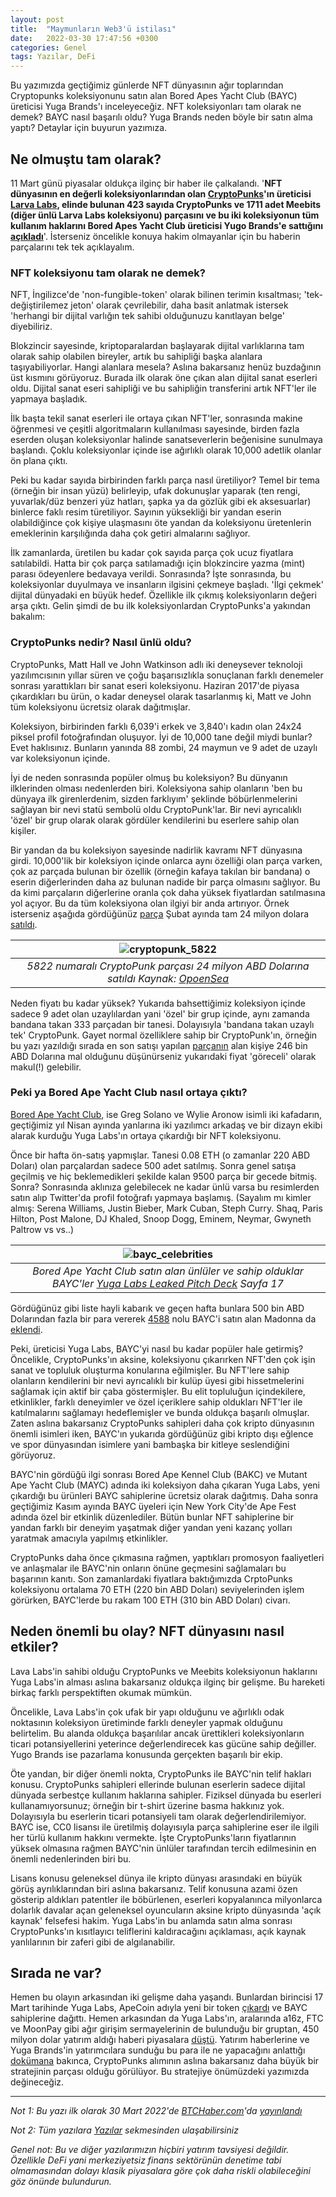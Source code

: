 ```yaml
---
layout: post
title:  "Maymunların Web3'ü istilası"
date:   2022-03-30 17:47:56 +0300
categories: Genel
tags: Yazılar, DeFi
---
```


Bu yazımızda geçtiğimiz günlerde NFT dünyasının ağır toplarından Cryptopunks koleksiyonunu satın alan Bored Apes Yacht Club (BAYC) üreticisi Yuga Brands'ı inceleyeceğiz. NFT koleksiyonları tam olarak ne demek? BAYC nasıl başarılı oldu? Yuga Brands neden böyle bir satın alma yaptı? Detaylar için buyurun yazımıza. 

## Ne olmuştu tam olarak?

11 Mart günü piyasalar oldukça ilginç bir haber ile çalkalandı. '**NFT dünyasının en değerli koleksiyonlarından olan [CryptoPunks](https://cryptopunks.app/)'ın üreticisi [Larva Labs](https://www.larvalabs.com/), elinde bulunan 423 sayıda CryptoPunks ve 1711 adet Meebits (diğer ünlü Larva Labs koleksiyonu) parçasını ve bu iki koleksiyonun tüm kullanım haklarını Bored Apes Yacht Club üreticisi Yugo Brands'e sattığını [açıkladı](https://www.theblockcrypto.com/linked/137631/bored-apes-creator-yuga-labs-acquires-ip-for-cryptopunks-and-meebits)**'. İsterseniz öncelikle konuya hakim olmayanlar için bu haberin parçalarını tek tek açıklayalım. 

### NFT koleksiyonu tam olarak ne demek? 
NFT, İngilizce'de 'non-fungible-token' olarak bilinen terimin kısaltması; 'tek-değiştirilemez jeton' olarak çevrilebilir, daha basit anlatmak istersek 'herhangi bir dijital varlığın tek sahibi olduğunuzu kanıtlayan belge' diyebiliriz.

Blokzincir sayesinde, kriptoparalardan başlayarak dijital varlıklarına tam olarak sahip olabilen bireyler, artık bu sahipliği başka alanlara taşıyabiliyorlar. Hangi alanlara mesela? Aslına bakarsanız henüz buzdağının üst kısmını görüyoruz. Burada ilk olarak öne çıkan alan dijital sanat eserleri oldu. Dijital sanat eseri sahipliği ve bu sahipliğin transferini artık NFT'ler ile yapmaya başladık.

İlk başta tekil sanat eserleri ile ortaya çıkan NFT'ler, sonrasında makine öğrenmesi ve çeşitli algoritmaların kullanılması sayesinde, birden fazla eserden oluşan koleksiyonlar halinde sanatseverlerin beğenisine sunulmaya başlandı. Çoklu koleksiyonlar içinde ise ağırlıklı olarak 10,000 adetlik olanlar ön plana çıktı. 

Peki bu kadar sayıda birbirinden farklı parça nasıl üretiliyor? Temel bir tema (örneğin bir insan yüzü) belirleyip, ufak dokunuşlar yaparak (ten rengi, yuvarlak/düz benzeri yüz hatları, şapka ya da gözlük gibi ek aksesuarlar) binlerce faklı resim türetiliyor. Sayının yüksekliği bir yandan eserin olabildiğince çok kişiye ulaşmasını öte yandan da koleksiyonu üretenlerin emeklerinin karşılığında daha çok getiri almalarını sağlıyor.

İlk zamanlarda, üretilen bu kadar çok sayıda parça çok ucuz fiyatlara satılabildi. Hatta bir çok parça satılamadığı için blokzincire yazma (mint) parası ödeyenlere bedavaya verildi. Sonrasında? İşte sonrasında, bu koleksiyonlar duyulmaya ve insanların ilgisini çekmeye başladı. 'İlgi çekmek' dijital dünyadaki en büyük hedef. Özellikle ilk çıkmış koleksiyonların değeri arşa çıktı. Gelin şimdi de bu ilk koleksiyonlardan CryptoPunks'a yakından bakalım: 

### CryptoPunks nedir? Nasıl ünlü oldu?
CryptoPunks, Matt Hall ve John Watkinson adlı iki deneysever teknoloji yazılımcısının yıllar süren ve çoğu başarısızlıkla sonuçlanan farklı denemeler sonrası yarattıkları bir sanat eseri koleksiyonu. Haziran 2017'de piyasa çıkardıkları bu ürün, o kadar deneysel olarak tasarlanmış ki, Matt ve John tüm koleksiyonu ücretsiz olarak dağıtmışlar.

Koleksiyon, birbirinden farklı 6,039'i erkek ve 3,840'ı kadın olan 24x24 piksel profil fotoğrafından oluşuyor. İyi de 10,000 tane değil miydi bunlar? Evet haklısınız. Bunların yanında 88 zombi, 24 maymun ve 9 adet de uzaylı var koleksiyonun içinde.

İyi de neden sonrasında popüler olmuş bu koleksiyon? Bu dünyanın ilklerinden olması nedenlerden biri. Koleksiyona sahip olanların 'ben bu dünyaya ilk girenlerdenim, sizden farklıyım' şeklinde böbürlenmelerini sağlayan bir nevi statü sembolü  oldu CryptoPunk'lar. Bir nevi ayrıcalıklı 'özel' bir grup olarak olarak gördüler kendilerini bu eserlere sahip olan kişiler. 

Bir yandan da bu koleksiyon sayesinde nadirlik kavramı NFT dünyasına girdi. 10,000'lik bir koleksiyon içinde onlarca aynı özelliği olan parça varken, çok az parçada bulunan bir özellik (örneğin kafaya takılan bir bandana) o eserin diğerlerinden daha az bulunan nadide bir parça olmasını sağlıyor. Bu da kimi parçaların diğerlerine oranla çok daha  yüksek fiyatlardan satılmasına yol açıyor. Bu da tüm koleksiyona olan ilgiyi bir anda artırıyor. Örnek isterseniz aşağıda gördüğünüz [parça](https://opensea.io/assets/0xb47e3cd837ddf8e4c57f05d70ab865de6e193bbb/5822) Şubat ayında tam 24 milyon dolara [satıldı](https://www.theblockcrypto.com/linked/134139/highest-ever-cryptopunk-sale-nets-24-million). 

| ![cryptopunk_5822](/assets/cryptopunk_5822.png)|
|:--:| 
| *5822 numaralı CryptoPunk parçası 24 milyon ABD Dolarına satıldı Kaynak: [OpoenSea](https://opensea.io/assets/0xb47e3cd837ddf8e4c57f05d70ab865de6e193bbb/5822)*|

Neden fiyatı bu kadar yüksek? Yukarıda bahsettiğimiz koleksiyon içinde sadece 9 adet olan uzaylılardan yani 'özel' bir grup içinde, aynı zamanda bandana takan 333 parçadan bir tanesi. Dolayısıyla 'bandana takan uzaylı tek' CryptoPunk. Gayet normal özelliklere sahip bir CryptoPunk'ın, örneğin bu yazı yazıldığı sırada en son satışı yapılan [parçanın](https://opensea.io/assets/0xb47e3cd837ddf8e4c57f05d70ab865de6e193bbb/6353) alan kişiye 246 bin ABD Dolarına mal olduğunu düşünürseniz yukarıdaki fiyat 'göreceli' olarak makul(!) gelebilir. 

### Peki ya Bored Ape Yacht Club nasıl ortaya çıktı?
[Bored Ape Yacht Club](https://opensea.io/collection/boredapeyachtclub), ise Greg Solano ve Wylie Aronow isimli iki kafadarın, geçtiğimiz yıl Nisan ayında yanlarına iki yazılımcı arkadaş ve bir dizayn ekibi alarak kurduğu Yuga Labs'ın ortaya çıkardığı bir NFT koleksiyonu. 

Önce bir hafta ön-satış yapmışlar. Tanesi 0.08 ETH (o zamanlar 220 ABD Doları) olan parçalardan sadece 500 adet satılmış. Sonra genel satışa geçilmiş ve hiç beklemedikleri şekilde kalan 9500 parça bir gecede bitmiş. Sonra? Sonrasında aklınıza gelebilecek ne kadar ünlü varsa bu resimlerden satın alıp Twitter'da profil fotoğrafı yapmaya başlamış. (Sayalım mı kimler almış: Serena Williams, Justin Bieber, Mark Cuban, Steph Curry. Shaq, Paris Hilton, Post Malone, DJ Khaled, Snoop Dogg, Eminem, Neymar, Gwyneth Paltrow vs vs..)

| ![bayc_celebrities](/assets/bayc_celebrities_800.jpg)|
|:--:| 
| *Bored Ape Yacht Club satın alan ünlüler ve sahip olduklar BAYC'ler [Yuga Labs Leaked Pitch Deck](https://docsend.com/view/84nsn5jzr2skwwan) Sayfa 17*|

Gördüğünüz gibi liste hayli kabarık ve geçen hafta bunlara 500 bin ABD Dolarından fazla bir para vererek [4588](https://opensea.io/assets/0xbc4ca0eda7647a8ab7c2061c2e118a18a936f13d/4988) nolu BAYC'i satın alan Madonna da [eklendi](https://www.billboard.com/music/music-news/madonna-joins-bored-ape-yacht-club-1235049375/). 

Peki, üreticisi Yuga Labs, BAYC'yi nasıl bu kadar popüler hale getirmiş? Öncelikle, CryptoPunks'ın aksine, koleksiyonu çıkarırken NFT'den çok işin sanat ve topluluk oluşturma konularına eğilmişler. Bu NFT'lere sahip olanların kendilerini bir nevi ayrıcalıklı bir kulüp üyesi gibi hissetmelerini sağlamak için aktif bir çaba göstermişler. Bu elit topluluğun içindekilere, etkinlikler, farklı deneyimler ve özel içeriklere sahip oldukları NFT'ler ile katılmalarını sağlamayı hedeflemişler ve bunda oldukça başarılı olmuşlar. Zaten aslına bakarsanız CryptoPunks sahipleri daha çok kripto dünyasının önemli isimleri iken, BAYC'ın yukarıda gördüğünüz gibi kripto dışı eğlence ve spor dünyasından isimlere yani bambaşka bir kitleye seslendiğini görüyoruz.

BAYC'nin gördüğü ilgi sonrası Bored Ape Kennel Club (BAKC) ve Mutant Ape Yacht Club (MAYC) adında iki koleksiyon daha çıkaran Yuga Labs, yeni çıkardığı bu ürünleri BAYC sahiplerine ücretsiz olarak dağıtmış. Daha sonra geçtiğimiz Kasım ayında BAYC üyeleri için New York City'de Ape Fest adında özel bir etkinlik düzenlediler. Bütün bunlar NFT sahiplerine bir yandan farklı bir deneyim yaşatmak diğer yandan yeni kazanç yolları yaratmak amacıyla yapılmış etkinlikler.

CryptoPunks daha önce çıkmasına rağmen, yaptıkları promosyon faaliyetleri ve anlaşmalar ile BAYC'nin onların önüne geçmesini sağlamaları bu başarının kanıtı. Son zamanlardaki fiyatlara baktığımızda CrptoPunks koleksiyonu ortalama 70 ETH (220 bin ABD Doları) seviyelerinden işlem görürken, BAYC'lerde bu rakam 100 ETH (310 bin ABD Doları) civarı.

## Neden önemli bu olay? NFT dünyasını nasıl etkiler?
Lava Labs'in sahibi olduğu CryptoPunks ve Meebits koleksiyonun haklarını Yuga Labs'in alması aslına bakarsanız oldukça ilginç bir gelişme. Bu hareketi birkaç farklı perspektiften okumak mümkün.

Öncelikle, Lava Labs'in çok ufak bir yapı olduğunu ve ağırlıklı odak noktasının koleksiyon üretiminde farklı deneyler yapmak olduğunu belirtelim. Bu alanda oldukça başarılılar ancak ürettikleri koleksiyonların ticari potansiyellerini yeterince değerlendirecek kas gücüne sahip değiller. Yugo Brands ise pazarlama konusunda gerçekten başarılı bir ekip. 

Öte yandan, bir diğer önemli nokta, CryptoPunks ile BAYC'nin telif hakları konusu. CryptoPunks sahipleri ellerinde bulunan eserlerin sadece dijital dünyada serbestçe kullanım haklarına sahipler. Fiziksel dünyada bu eserleri kullanamıyorsunuz; örneğin bir t-shirt üzerine basma hakkınız yok. Dolayısıyla bu eserlerin ticari potansiyeli tam olarak değerlendirilemiyor. BAYC ise, CC0 lisansı ile üretilmiş dolayısıyla parça sahiplerine eser ile ilgili her türlü kullanım hakkını vermekte. İşte CryptoPunks'ların fiyatlarının yüksek olmasına rağmen BAYC'nin ünlüler tarafından tercih edilmesinin en önemli nedenlerinden biri bu.

Lisans konusu geleneksel dünya ile kripto dünyası arasındaki en büyük görüş ayrılıklarından biri aslına bakarsanız. Telif konusuna azami özen gösterip aldıkları patentler ile böbürlenen, eserleri kopyalanınca milyonlarca dolarlık davalar açan geleneksel oyuncuların aksine kripto dünyasında 'açık kaynak' felsefesi hakim. Yuga Labs'in bu anlamda satın alma sonrası CryptoPunks'ın kısıtlayıcı teliflerini kaldıracağını açıklaması, açık kaynak yanlılarının bir zaferi gibi de algılanabilir. 

## Sırada ne var? 
Hemen bu olayın arkasından iki gelişme daha yaşandı. Bunlardan birincisi 17 Mart tarihinde Yuga Labs, ApeCoin adıyla yeni bir token [çıkardı](https://twitter.com/apecoin/status/1504201556165644298) ve BAYC sahiplerine dağıttı.  Hemen arkasından da Yuga Labs'ın, aralarında a16z, FTC ve MoonPay gibi ağır girişim sermayelerinin de bulunduğu bir gruptan, 450 milyon dolar yatırım aldığı haberi piyasalara [düştü](https://techcrunch.com/2022/03/23/what-yuga-labs-wants-to-build-after-raising-450m/). Yatırım haberlerine ve Yuga Brands'in yatırımcılara sunduğu bu para ile ne yapacağını anlattığı [dokümana](https://docsend.com/view/84nsn5jzr2skwwan) bakınca, CryptoPunks alımının aslına bakarsanız daha büyük bir stratejinin parçası olduğu görülüyor. Bu stratejiye önümüzdeki yazımızda değineceğiz. 

---

*Not 1: Bu yazı ilk olarak 30 Mart 2022'de [BTCHaber.com](https://www.btchaber.com/)'da [yayınlandı]()*

*Not 2: Tüm yazılara [Yazılar](/articles/) sekmesinden ulaşabilirsiniz*

*Genel not: Bu ve diğer yazılarımızın hiçbiri yatırım tavsiyesi değildir. Özellikle DeFi yani merkeziyetsiz finans sektörünün denetime tabi olmamasından dolayı klasik piyasalara göre çok daha riskli olabileceğini göz önünde bulundurun.*



